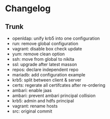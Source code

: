 
# Changelog

## Trunk

* openldap: unify krb5 into one configuration
* run: remove global configuration
* vagrant: disable box check update
* yum: remove clean option
* ssh: move from global to nikita
* ssl: upgrade after latest masson
* repos: declare independent repo
* mariadb: add configuration example
* krb5: split between client & server
* certs: regerate all certifcates after re-ordering
* ambari: enable jaas
* ambari: prevent ambari principal collision
* krb5: admin and hdfs principal
* vagrant: rename hosts
* src: original commit
